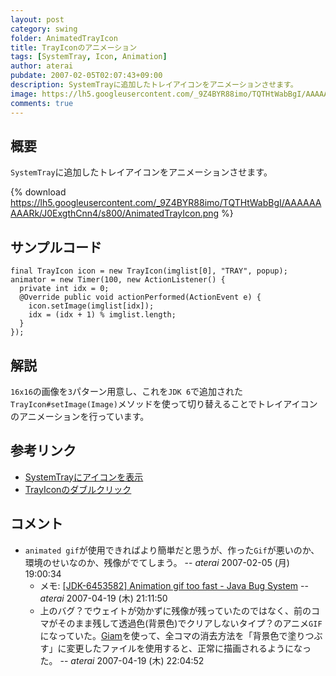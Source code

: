```yaml
---
layout: post
category: swing
folder: AnimatedTrayIcon
title: TrayIconのアニメーション
tags: [SystemTray, Icon, Animation]
author: aterai
pubdate: 2007-02-05T02:07:43+09:00
description: SystemTrayに追加したトレイアイコンをアニメーションさせます。
image: https://lh5.googleusercontent.com/_9Z4BYR88imo/TQTHtWabBgI/AAAAAAAAARk/J0ExgthCnn4/s800/AnimatedTrayIcon.png
comments: true
---
```

## 概要
`SystemTray`に追加したトレイアイコンをアニメーションさせます。

{% download https://lh5.googleusercontent.com/_9Z4BYR88imo/TQTHtWabBgI/AAAAAAAAARk/J0ExgthCnn4/s800/AnimatedTrayIcon.png %}

## サンプルコード
<pre class="prettyprint"><code>final TrayIcon icon = new TrayIcon(imglist[0], "TRAY", popup);
animator = new Timer(100, new ActionListener() {
  private int idx = 0;
  @Override public void actionPerformed(ActionEvent e) {
    icon.setImage(imglist[idx]);
    idx = (idx + 1) % imglist.length;
  }
});
</code></pre>

## 解説
`16x16`の画像を`3`パターン用意し、これを`JDK 6`で追加された`TrayIcon#setImage(Image)`メソッドを使って切り替えることでトレイアイコンのアニメーションを行っています。

## 参考リンク
- [SystemTrayにアイコンを表示](https://ateraimemo.com/Swing/SystemTray.html)
- [TrayIconのダブルクリック](https://ateraimemo.com/Swing/ClickTrayIcon.html)

<!-- dummy comment line for breaking list -->

## コメント
- `animated gif`が使用できればより簡単だと思うが、作った`Gif`が悪いのか、環境のせいなのか、残像がでてしまう。 -- *aterai* 2007-02-05 (月) 19:00:34
    - メモ: [&#91;JDK-6453582&#93; Animation gif too fast - Java Bug System](https://bugs.openjdk.java.net/browse/JDK-6453582) -- *aterai* 2007-04-19 (木) 21:11:50
    - 上のバグ？でウェイトが効かずに残像が残っていたのではなく、前のコマがそのまま残して透過色(背景色)でクリアしないタイプ？のアニメ`GIF`になっていた。[Giam](http://homepage3.nifty.com/furumizo/giamd.htm)を使って、全コマの消去方法を「背景色で塗りつぶす」に変更したファイルを使用すると、正常に描画されるようになった。 -- *aterai* 2007-04-19 (木) 22:04:52

<!-- dummy comment line for breaking list -->
